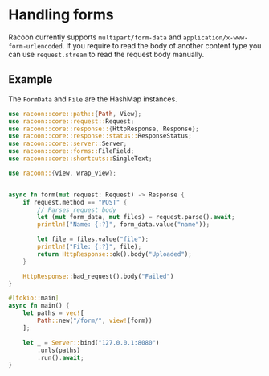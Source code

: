 # Handling forms

Racoon currently supports `multipart/form-data` and `application/x-www-form-urlencoded`.
If you require to read the body of another content type you can use `request.stream` to read the 
request body manually.


## Example

The `FormData` and `File` are the HashMap instances.

```rust
use racoon::core::path::{Path, View};
use racoon::core::request::Request;
use racoon::core::response::{HttpResponse, Response};
use racoon::core::response::status::ResponseStatus;
use racoon::core::server::Server;
use racoon::core::forms::FileField;
use racoon::core::shortcuts::SingleText;

use racoon::{view, wrap_view};


async fn form(mut request: Request) -> Response {
    if request.method == "POST" {
        // Parses request body
        let (mut form_data, mut files) = request.parse().await;
        println!("Name: {:?}", form_data.value("name"));

        let file = files.value("file");
        println!("File: {:?}", file);
        return HttpResponse::ok().body("Uploaded");
    }

    HttpResponse::bad_request().body("Failed")
}

#[tokio::main]
async fn main() {
    let paths = vec![
        Path::new("/form/", view!(form))
    ];

    let _ = Server::bind("127.0.0.1:8080")
        .urls(paths)
        .run().await;
}
```
